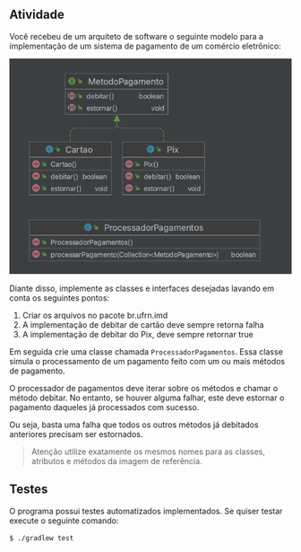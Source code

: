 ## Atividade

Você recebeu de um arquiteto de software o seguinte modelo para a implementação de um sistema de pagamento de um comércio eletrônico:

![Classes](https://github.com/gustavoleitao/imd0040-atv05/blob/main/src/main/resources/atv5-uml.png?raw=true)

Diante disso, implemente as classes e interfaces desejadas lavando em conta os seguintes pontos:

1. Criar os arquivos no pacote br.ufrn.imd
2. A implementação de debitar de cartão deve sempre retorna falha
3. A implementação de debitar do Pix, deve sempre retornar true

Em seguida crie uma classe chamada `ProcessadorPagamentos`. Essa classe simula o processamento de um pagamento feito com um ou mais métodos de pagamento.

O processador de pagamentos deve iterar sobre os métodos e chamar o método debitar. No entanto, se houver alguma falhar, este deve estornar o pagamento daqueles já processados com sucesso.

Ou seja, basta uma falha que todos os outros métodos já debitados anteriores precisam ser estornados.

> Atenção utilize exatamente os mesmos nomes para as classes, atributos e métodos da imagem de referência.

## Testes

O programa possui testes automatizados implementados. Se quiser testar execute o seguinte comando:

```console
$ ./gradlew test
```
